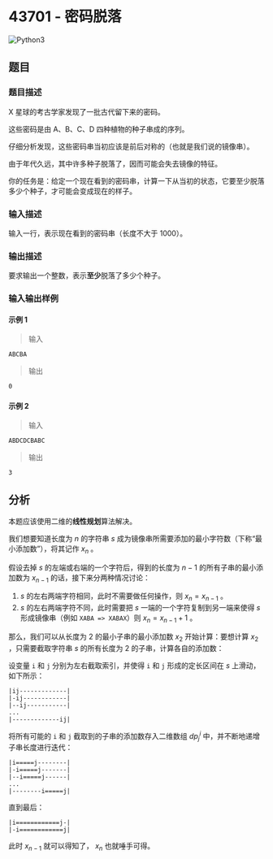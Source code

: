 # 43701 - 密码脱落

![Python3](https://img.shields.io/badge/Python3-AC-green)

## 题目

### 题目描述

X 星球的考古学家发现了一批古代留下来的密码。

这些密码是由 A、B、C、D 四种植物的种子串成的序列。

仔细分析发现，这些密码串当初应该是前后对称的（也就是我们说的镜像串）。

由于年代久远，其中许多种子脱落了，因而可能会失去镜像的特征。

你的任务是：给定一个现在看到的密码串，计算一下从当初的状态，它要至少脱落多少个种子，才可能会变成现在的样子。

### 输入描述

输入一行，表示现在看到的密码串（长度不大于 1000）。

### 输出描述

要求输出一个整数，表示**至少**脱落了多少个种子。

### 输入输出样例

#### 示例 1

> 输入

```txt
ABCBA
```

> 输出

```txt
0
```

#### 示例 2

> 输入

```txt
ABDCDCBABC
```

> 输出

```txt
3
```

## 分析

本题应该使用二维的**线性规划**算法解决。

我们想要知道长度为 $n$ 的字符串 $s$ 成为镜像串所需要添加的最小字符数（下称“最小添加数”），将其记作 $x_n$ 。

假设去掉 $s$ 的左端或右端的一个字符后，得到的长度为 $n-1$ 的所有子串的最小添加数为 $x_{n-1}$ 的话，接下来分两种情况讨论：

1. $s$ 的左右两端字符相同，此时不需要做任何操作，则 $x_n = x_{n-1}$ 。
2. $s$ 的左右两端字符不同，此时需要把 $s$ 一端的一个字符复制到另一端来使得 $s$ 形成镜像串（例如 `XABA => XABAX`）则 $x_n = x_{n-1} + 1$ 。

那么，我们可以从长度为 2 的最小子串的最小添加数 $x_2$ 开始计算：要想计算 $x_2$ ，只需要截取字符串 $s$ 的所有长度为 2 的子串，计算各自的添加数：

设变量 `i` 和 `j` 分别为左右截取索引，并使得 `i` 和 `j` 形成的定长区间在 $s$ 上滑动，如下所示：

```
|ij-------------|
|-ij------------|
|--ij-----------|
...
|-------------ij|
```

将所有可能的 `i` 和 `j` 截取到的子串的添加数存入二维数组 $dp^i_j$ 中，并不断地递增子串长度进行迭代：

```
|i=====j--------|
|-i=====j-------|
|--i=====j------|
...
|--------i=====j|
```

直到最后：

```
|i============j-|
|-i============j|
```

此时 $x_{n-1}$ 就可以得知了， $x_n$ 也就唾手可得。
